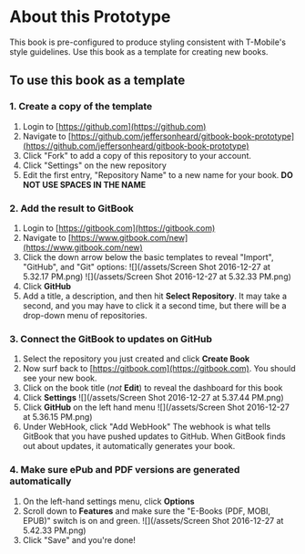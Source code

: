 # About this Prototype

This book is pre-configured to produce styling consistent with T-Mobile's style guidelines. Use this book as a template for creating new books.

## To use this book as a template

### 1. Create a copy of the template

1. Login to [https://github.com](https://github.com)
2. Navigate to [https://github.com/jeffersonheard/gitbook-book-prototype](https://github.com/jeffersonheard/gitbook-book-prototype)
3. Click "Fork" to add a copy of this repository to your account.
4. Click "Settings" on the new repository
5. Edit the first entry, "Repository Name" to a new name for your book.  **DO NOT USE SPACES IN THE NAME**

### 2. Add the result to GitBook

1. Login to [https://gitbook.com](https://gitbook.com)
2. Navigate to [https://www.gitbook.com/new](https://www.gitbook.com/new)
3. Click the down arrow below the basic templates to reveal "Import", "GitHub", and "Git" options: ![](/assets/Screen Shot 2016-12-27 at 5.32.17 PM.png) ![](/assets/Screen Shot 2016-12-27 at 5.32.33 PM.png)
4. Click **GitHub**
5. Add a title, a description, and then hit **Select Repository**. It may take a second, and you may have to click it a second time, but there will be a drop-down menu of repositories. 

### 3. Connect the GitBook to updates on GitHub

1. Select the repository you just created and click **Create Book**
2. Now surf back to [https://gitbook.com](https://gitbook.com). You should see your new book.
3. Click on the book title \(_not_ **Edit**\) to reveal the dashboard for this book
4. Click **Settings** ![](/assets/Screen Shot 2016-12-27 at 5.37.44 PM.png)
5. Click **GitHub** on the left hand menu ![](/assets/Screen Shot 2016-12-27 at 5.36.15 PM.png)
6. Under WebHook, click "Add WebHook"  The webhook is what tells GitBook that you have pushed updates to GitHub. When GitBook finds out about updates, it automatically generates your book.

### 4. Make sure ePub and PDF versions are generated automatically

1. On the left-hand settings menu, click **Options**
2. Scroll down to **Features** and make sure the "E-Books \(PDF, MOBI, EPUB\)" switch is on and green. ![](/assets/Screen Shot 2016-12-27 at 5.42.33 PM.png)
3. Click "Save" and you're done!




